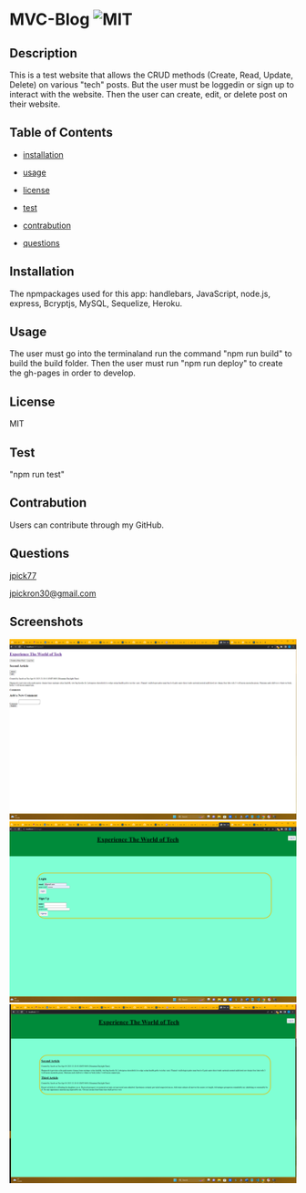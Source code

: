 # MVC-Blog ![MIT](https://img.shields.io/badge/License-MIT-red)


  ## Description
  This is a test website that allows the CRUD methods (Create, Read, Update, Delete) on various "tech" posts. But the user must be loggedin or sign up to interact with the website. Then the user can create, edit, or delete post on their website.

  ## Table of Contents

  - [installation](#installation)

  - [usage](#usage)

  - [license](#license)

  - [test](#test)

  - [contrabution](#contrabution)

  - [questions](#questions)

  ## Installation
  The npmpackages used for this app: handlebars, JavaScript, node.js, express, Bcryptjs, MySQL, Sequelize, Heroku.

  ## Usage
  The user must go into the terminaland run the command "npm run build" to build the build folder. Then the user must run "npm run deploy" to create the gh-pages in order to develop.

  ## License
  MIT

  ## Test
  "npm run test"

  ## Contrabution
  Users can contribute through my GitHub.

  ## Questions
  [jpick77](https://github.com/jpick77)

  jpickron30@gmail.com

  ## Screenshots
  ![Alt text](./comment.png "comment.png")
  ![Alt text](./login.png "login.png")
  ![Alt text](./home.png "home.png")
